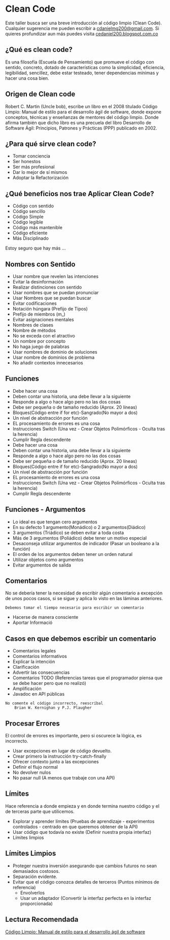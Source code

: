 # Clean Code

Este taller busca ser una breve introducción al código limpio (Clean Code).
Cualquier sugerencia me pueden escribir a cdanielmg200@gmail.com.
Si quieres profundizar aun más puedes visita [cedaniel200.blogspot.com.co](https://cedaniel200.blogspot.com/)

## ¿Qué es clean code?
   
   Es una filosofía (Escuela de Pensamiento) que promueve el código con sentido, concreto, dotado de características 
   como la simplicidad, eficiencia, legibilidad, sencillez, debe estar testeado, tener dependencias mínimas y hacer una 
   cosa bien.

## Origen de Clean code

   Robert C. Martin (Uncle bob), escribe un libro en el 2008 titulado Código Limpio: Manual de estilo para el desarrollo 
   ágil de software, donde expone conceptos, técnicas y enseñanzas de mentores del código limpio. Donde afirma también 
   que dicho libro es una precuela del libro Desarrollo de Software Ágil: Principios, Patrones y Prácticas (PPP) 
   publicado en 2002.

## ¿Para qué sirve clean code?
   * Tomar conciencia
   * Ser honestos 
   * Ser más profesional 
   * Dar lo mejor de sí mismos 
   * Adoptar la Refactorización
   
## ¿Qué beneficios nos trae Aplicar Clean Code?
   * Código con sentido 
   * Código sencillo 
   * Código Simple 
   * Código legible 
   * Código más mantenible 
   * Código eficiente 
   * Más Disciplinado
   
   Estoy seguro que hay más ...
   
## Nombres con Sentido
   
   * Usar nombre que revelen las intenciones 
   * Evitar la desinformación 
   * Realizar distinciones con sentido 
   * Usar nombres que se puedan pronunciar 
   * Usar Nombres que se puedan buscar 
   * Evitar codificaciones 
   * Notación húngara (Prefijo de Tipos) 
   * Prefijo de miembros (m_)
   * Evitar asignaciones mentales 
   * Nombres de clases 
   * Nombre de métodos 
   * No se exceda con el atractivo 
   * Un nombre por concepto 
   * No haga juego de palabras 
   * Usar nombres de dominio de soluciones 
   * Usar nombre de dominios de problema 
   * No añadir contextos innecesarios
   
## Funciones
 
   * Debe hacer una cosa 
   * Deben contar una historia, una debe llevar a la siguiente 
   * Responde a algo o hace algo pero no las dos cosas 
   * Debe ser pequeña o de tamaño reducido (Aprox. 20 líneas) 
   * Bloques(Código entre if for etc)-Sangrado(No mayor a dos) 
   * Un nivel de abstracción por función 
   * EL procesamiento de errores es una cosa 
   * Instrucciones Switch (Una vez - Crear Objetos Polimórficos - Oculta tras la herencia) 
   * Cumplir Regla descendente 
   * Debe hacer una cosa 
   * Deben contar una historia, una debe llevar a la siguiente 
   * Responde a algo o hace algo pero no las dos cosas 
   * Debe ser pequeña o de tamaño reducido (Aprox. 20 líneas) 
   * Bloques(Código entre if for etc)-Sangrado(No mayor a dos) 
   * Un nivel de abstracción por función 
   * EL procesamiento de errores es una cosa 
   * Instrucciones Switch (Una vez - Crear Objetos Polimórficos - Oculta tras la herencia) 
   * Cumplir Regla descendente 
   
## Funciones - Argumentos

   * Lo ideal es que tengan cero argumentos 
   * En su defecto 1 argumento(Monádico) o 2 argumentos(Diádico) 
   * 3 argumentos (Triádico)  se deben evitar a toda costa 
   * Más de 3 argumentos (Poliádico) debe tener un motivo especial 
   * Desaconseja utilizar argumentos de indicador (Pasar un booleano a la función) 
   * El orden de los argumentos deben tener un orden natural 
   * Utilizar objetos como argumentos 
   * Evitar argumentos de salida
   
 ## Comentarios
 
   No se debería tener la necesidad de escribir algún comentario a excepción de unos pocos casos, si se sigue y aplica lo 
   visto en las láminas anteriores. 
   
    Debemos tomar el tiempo necesario para escribir un comentario
   
   * Hacerse de manera consciente 
   * Aportar Informació
   
## Casos en que debemos escribir un comentario
   
   * Comentarios legales 
   * Comentarios informativos 
   * Explicar la intención 
   * Clarificación 
   * Advertir las consecuencias 
   * Comentarios TODO (Referencias tareas que el programador piensa que se debe hacer pero que no realizó) 
   * Amplificación 
   * Javadoc en API públicas
   
    No comente el código incorrecto, reescríbal
        Brian W. Kernighan y P.J. Plaugher

## Procesar Errores

   El control de errores es importante, pero si oscurece la lògica, es incorrecto. 
   * Usar excepciones en lugar de código devuelto. 
   * Crear primero la instrucción try-catch-finally 
   * Ofrecer contexto junto a las excepciones 
   * Definir el flujo normal 
   * No devolver nulos 
   * No pasar null (A menos que trabaje con una API)
   
## Límites
   
   Hace referencia a donde empieza y en donde termina nuestro código y el de terceras parte que utilicemos. 
   * Explorar y aprender límites (Pruebas de aprendizaje - experimentos controlados - centrado en que queremos obtener de la API) 
   * Usar código que todavía no existe (Definir nuestra propia interfaz) 
   * Límites limpios
   
## Límites Limpios
   
   * Proteger nuestra inversión asegurando que cambios futuros no sean demasiados costosos. 
   * Separación evidente. 
   * Evitar que el código conozca detalles de terceros (Puntos mínimos de referencia) 
        * Envolverlos 
        *   Usar un adaptador (Convertir la interfaz perfecta en la interfaz proporcionada)
        
## Lectura Recomendada
   
   [Código Limpio: Manual de estilo para el desarrollo ágil de software](https://www.amazon.es/Código-Limpio-desarrollo-software-Programación/dp/8441532109/ref=sr_1_1?__mk_es_ES=%C3%85M%C3%85%C5%BD%C3%95%C3%91&keywords=codigo+limpio&qid=1554923237&s=gateway&sr=8-1)